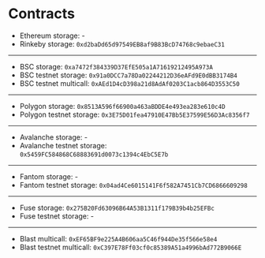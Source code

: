 # Contracts

- Ethereum storage: -
- Rinkeby storage: `0xd2baDd65d97549EB8af9B83BcD74768c9ebaeC31`

---

- BSC storage: `0xa7472f384339D37EfE505a1A71619212495A973A`
- BSC testnet storage: `0x91a0DCC7a78Da02244212D36eAFd9E0dBB3174B4`
- BSC testnet multicall: `0xAEd1D4cD398a21d8AdAf0203C1acb864D3553C50`

---

- Polygon storage: `0x8513A596f66900a463aBDDE4e493ea283e610c4D`
- Polygon testnet storage: `0x3E75D01fea47910E47Bb5E37599E56D3Ac8356f7`

---

- Avalanche storage: -
- Avalanche testnet storage: `0x5459FC584868C68883691d0073c1394c4EbC5E7b`

---

- Fantom storage: -
- Fantom testnet storage: `0x04ad4Ce6015141F6f582A7451Cb7CD6866609298`

---

- Fuse storage: `0x275B20Fd63096B64A53B1311f179B39b4b25EFBc`
- Fuse testnet storage: -

---

- Blast multicall: `0xEF65BF9e225A4B606aa5C46f944De35f566e58e4`
- Blast testnet multicall: `0xC397E78Ff03cf0c85389A51a4996bAd772B9066E`
